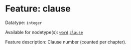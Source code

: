 # Feature: clause

Datatype: `integer`

Available for nodetype(s): [`word`](wordnodefeatures.md)  [`clause`](clausenodefeatures.md)

Feature description: Clause number (counted per chapter).
